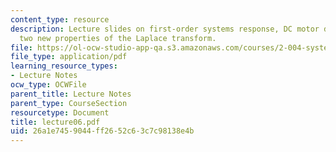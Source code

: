 ```yaml
---
content_type: resource
description: Lecture slides on first-order systems response, DC motor dynamics, and
  two new properties of the Laplace transform.
file: https://ol-ocw-studio-app-qa.s3.amazonaws.com/courses/2-004-systems-modeling-and-control-ii-fall-2007/26a1e7459044ff2652c63c7c98138e4b_lecture06.pdf
file_type: application/pdf
learning_resource_types:
- Lecture Notes
ocw_type: OCWFile
parent_title: Lecture Notes
parent_type: CourseSection
resourcetype: Document
title: lecture06.pdf
uid: 26a1e745-9044-ff26-52c6-3c7c98138e4b
---
```

